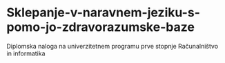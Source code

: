 # Sklepanje-v-naravnem-jeziku-s-pomo-jo-zdravorazumske-baze
Diplomska naloga na univerzitetnem programu prve stopnje Računalništvo in informatika
